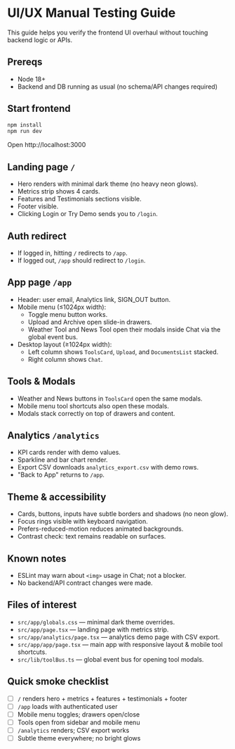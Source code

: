 # UI/UX Manual Testing Guide

This guide helps you verify the frontend UI overhaul without touching backend logic or APIs.

## Prereqs
- Node 18+
- Backend and DB running as usual (no schema/API changes required)

## Start frontend
```bash
npm install
npm run dev
```
Open http://localhost:3000

## Landing page `/`
- Hero renders with minimal dark theme (no heavy neon glows).
- Metrics strip shows 4 cards.
- Features and Testimonials sections visible.
- Footer visible.
- Clicking Login or Try Demo sends you to `/login`.

## Auth redirect
- If logged in, hitting `/` redirects to `/app`.
- If logged out, `/app` should redirect to `/login`.

## App page `/app`
- Header: user email, Analytics link, SIGN_OUT button.
- Mobile menu (≤1024px width):
  - Toggle menu button works.
  - Upload and Archive open slide-in drawers.
  - Weather Tool and News Tool open their modals inside Chat via the global event bus.
- Desktop layout (≥1024px width):
  - Left column shows `ToolsCard`, `Upload`, and `DocumentsList` stacked.
  - Right column shows `Chat`.

## Tools & Modals
- Weather and News buttons in `ToolsCard` open the same modals.
- Mobile menu tool shortcuts also open these modals.
- Modals stack correctly on top of drawers and content.

## Analytics `/analytics`
- KPI cards render with demo values.
- Sparkline and bar chart render.
- Export CSV downloads `analytics_export.csv` with demo rows.
- "Back to App" returns to `/app`.

## Theme & accessibility
- Cards, buttons, inputs have subtle borders and shadows (no neon glow).
- Focus rings visible with keyboard navigation.
- Prefers-reduced-motion reduces animated backgrounds.
- Contrast check: text remains readable on surfaces.

## Known notes
- ESLint may warn about `<img>` usage in Chat; not a blocker.
- No backend/API contract changes were made.

## Files of interest
- `src/app/globals.css` — minimal dark theme overrides.
- `src/app/page.tsx` — landing page with metrics strip.
- `src/app/analytics/page.tsx` — analytics demo page with CSV export.
- `src/app/app/page.tsx` — main app with responsive layout & mobile tool shortcuts.
- `src/lib/toolBus.ts` — global event bus for opening tool modals.

## Quick smoke checklist
- [ ] `/` renders hero + metrics + features + testimonials + footer
- [ ] `/app` loads with authenticated user
- [ ] Mobile menu toggles; drawers open/close
- [ ] Tools open from sidebar and mobile menu
- [ ] `/analytics` renders; CSV export works
- [ ] Subtle theme everywhere; no bright glows
